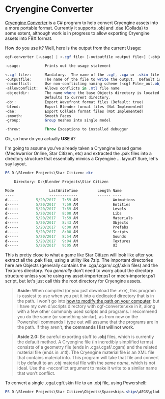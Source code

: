 # Cryengine Converter

[Cryengine Converter](https://www.heffaypresents.com/GitHub) is a C# program to help convert Cryengine assets into a more portable format. Currently it supports .obj and .dae (Collada) to some extent, although work is in progress to allow exporting Cryengine assets into FBX format.

How do you use it?  Well, here is the output from the current Usage:

```powershell
cgf-converter [-usage] | <.cgf file> [-outputfile <output file>] [-objectdir <ObjectDir>] [-obj] [-blend] [-dae] [-smooth] [-throw]

-usage:           Prints out the usage statement

<.cgf file>:      Mandatory.  The name of the .cgf, .cga or .skin file to process
-outputfile:      The name of the file to write the output.  Default is [root].obj
-noconflict:      Use non-conflicting naming scheme (<cgf File>_out.obj)
-allowconflict:   Allows conflicts in .mtl file name
-objectdir:       The name where the base Objects directory is located.  Used to read mtl file
                  Defaults to current directory.
-obj:             Export Wavefront format files (Default: true)
-blend:           Export Blender format files (Not Implemented)
-dae:             Export Collada format files (Not Implemented)
-smooth:          Smooth Faces
-group:           Group meshes into single model

-throw:           Throw Exceptions to installed debugger
```

Ok, so how do you actually **USE** it?

I'm going to assume you've already taken a Cryengine based game (Mechwarrior Online, Star Citizen, etc) and extracted the .pak files into a directory structure that essentially mimics a Cryengine ... layout?  Sure, let's say layout.

```powershell
PS D:\Blender Projects\Star Citizen> dir

    Directory: D:\Blender Projects\Star Citizen

Mode                LastWriteTime         Length Name
----                -------------         ------ ----
d-----        5/20/2017   7:59 AM                Animations
d-----        5/20/2017   7:59 AM                Entities
d-----        5/20/2017   7:59 AM                Levels
d-----        5/20/2017   8:00 AM                Libs
d-----        5/20/2017   7:59 AM                Materials
d-----        5/20/2017   8:43 AM                Objects
d-----        5/20/2017   8:00 AM                Prefabs
d-----        5/20/2017   8:00 AM                Scripts
d-----        5/20/2017   8:54 AM                Sounds
d-----        5/20/2017   9:04 AM                Textures
d-----        5/20/2017   9:05 AM                UI
```

This is pretty close to what a game like Star Citizen will look like after you extract all the .pak files, using a utility like 7zip.  The important directories here are Objects (generally contains the .cga/.cgam/.cgf/.skin files) and the Textures directory.  You *generally* don't need to worry about the directory structure unless you're using my asset-importer.ps1 or mech-importer.ps1 script, but let's just call this the root directory for Cryengine assets.


> **Aside:**  When compiled (or you just download the .exe), this program is easiest to use when you put it into a dedicated directory that is in the path.  I won't go into [how to modify the path on your computer](http://lmgtfy.com/?q=changing+path+on+a+windows+computer), but I have my own d:\scripts directory with cgf-converter.exe in it, along with a few other commonly used scripts and programs.  I recommend you do the same (or something similar), as from now on the Powershell commands I type out will assume that the programs are in the path.  If they aren't, **the commands I list will not work.**

> **Aside 2.0:**  Be careful exporting stuff to **.obj** files, which is currently the default method.  A Cryengine file (in incredibly simplified terms) consists of a geometry file (ends in .cga/.cgaf/.cgam) and the related material file (ends in .mtl).  The Cryengine material file is an XML file that contains material info.  This program will take that file and convert it by default to an .obj material file with the *same name*, which is not ideal.  Use the -noconflict argument to make it write to a similar name that won't conflict.

To convert a single .cga/.cgf/.skin file to an .obj file, using Powershell:

```powershell
PS D:\Blender Projects\Star Citizen\Objects\Spaceships.ships\AEGS\gladius\>cgf-converter AEGS_Gladius.cga
```


